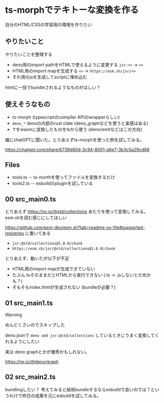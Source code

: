 # ts-morphでテキトーな変換を作る

自分のHTML/CSSの学習用の環境を作りたい

## やりたいこと

やりたいことを整理する

- deno用のimport pathをHTMLで使えるように変更する `jsr:<>` -> `<>`
- HTML用のimport mapを生成する `<>` -> `https://esm.sh/jsr/<>`
- それ用のjsを生成してscriptに埋め込む

htmlに一括でbundleされるようなものがほしい？

## 使えそうなもの

- ts-morph (typescriptのcompiler APIのwrapperらしい)
- `deno_*` denoの内部のrust clate (deno_graphなどを使うと楽感はある)
- ↑をwasmに変換したものをtsから使う (deno/emitなどはこの方向)

雑にchatGPTに聞いた。とりあえずts-morphを使った例を試してみる。

https://chatgpt.com/share/6739d60d-3c94-8001-a6e7-3b3c5a29cd68

## Files

- tools.ts -- ts-morthを使ってファイルを変換するだけ
- tools2.ts -- esbuildのpluginを試している

## 00 src_main0.ts

とりあえず https://jsr.io/@std/collections あたりを使って変換してみる。
esm.shを読む感じにしてほしい

https://github.com/esm-dev/esm.sh?tab=readme-ov-file#supported-registries に書いてある

- `jsr:@std/collections@1.0.0/chunk`
- `https://esm.sh/jsr/@std/collections@1.0.0/chunk`

とりあえず、動いたが以下が不足

- HTML用のimport mapが生成できていない
- たぶん.tsそのままだとHTMLから実行できない (.ts -> .jsしないとだめかも？)
- そもそもindex.htmlが生成されない (bundleが必要？)

## 01 src_main1.ts

>[!WARNING]
> めんどくさいのでスキップした

deno.jsonで `deno add jsr:@std/collections` しているときにうまく変換してくれるようにしたい

実は deno graphとかが優秀かもしれない。

https://jsr.io/@deno/graph

## 02 src_main2.ts

bundlingしたい？
考えてみると結局bundleするならesbuildで良いのでは？というわけで昨日の成果を元にesbuildを試してみる。

